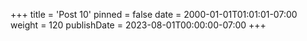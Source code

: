 +++
title = 'Post 10'
pinned = false
date = 2000-01-01T01:01:01-07:00
weight = 120
publishDate = 2023-08-01T00:00:00-07:00
+++
